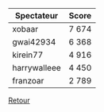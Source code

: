 | Spectateur      | Score  |
| --------------- | ------ |
| xobaar          | 7 674  |
| gwai42934       | 6 368  |
| kirein77        | 4 916  |
| harrywalleee    | 4 450  |
| franzoar        | 2 789  |

[Retour](/README.md)
